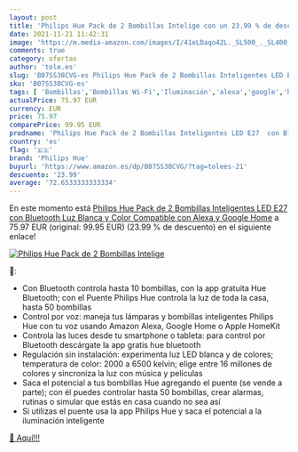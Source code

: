 ```yaml
---
layout: post
title: 'Philips Hue Pack de 2 Bombillas Intelige con un 23.99 % de descuento'
date: 2021-11-21 11:42:31
image: 'https://m.media-amazon.com/images/I/41eLDaqo42L._SL500_._SL400_.jpg'
comments: true
category: ofertas
author: 'tole.es'
slug: 'B07SS38CVG-es Philips Hue Pack de 2 Bombillas Inteligentes LED E27 con...'
sku: 'B07SS38CVG-es'
tags: [ 'Bombillas','Bombillas Wi-Fi','Iluminación','alexa','google','home','hue','philips','philips hue', ]
actualPrice: 75.97 EUR
currency: EUR
price: 75.97
comparePrice: 99.95 EUR
prodname: 'Philips Hue Pack de 2 Bombillas Inteligentes LED E27  con Bluetooth  Luz Blanca y Color  Compatible con Alexa y Google Home'
country: 'es'
flag: '🇪🇸'
brand: 'Philips Hue'
buyurl: 'https://www.amazon.es/dp/B07SS38CVG/?tag=tolees-21'
descuento: '23.99'
average: '72.6533333333334'
---
```


En este momento está [Philips Hue Pack de 2 Bombillas Inteligentes LED E27  con Bluetooth  Luz Blanca y Color  Compatible con Alexa y Google Home](https://www.amazon.es/dp/B07SS38CVG/?tag=tolees-21) a 75.97 EUR (original: 99.95 EUR) (23.99 %  de descuento) en el siguiente enlace!

[![Philips Hue Pack de 2 Bombillas Intelige](https://m.media-amazon.com/images/I/41eLDaqo42L._SL500_._SL400_.jpg)](https://www.amazon.es/dp/B07SS38CVG/?tag=tolees-21)

🔎:

- Con Bluetooth controla hasta 10 bombillas, con la app gratuita Hue Bluetooth; con el Puente Philips Hue controla la luz de toda la casa, hasta 50 bombillas
- Control por voz: maneja tus lámparas y bombillas inteligentes Philips Hue con tu voz usando Amazon Alexa, Google Home o Apple HomeKit
- Controla las luces desde tu smartphone o tableta: para control por Bluetooth descárgate la app gratis hue bluetooth
- Regulación sin instalación: experimenta luz LED blanca y de colores; temperatura de color: 2000 a 6500 kelvin; elige entre 16 millones de colores y sincroniza la luz con música y películas
- Saca el potencial a tus bombillas Hue agregando el puente (se vende a parte); con él puedes controlar hasta 50 bombillas, crear alarmas, rutinas o simular que estás en casa cuando no sea así
- Si utilizas el puente usa la app Philips Hue y saca el potencial a la iluminación inteligente

[🛒 Aquí!!!](https://www.amazon.es/dp/B07SS38CVG/?tag=tolees-21)
